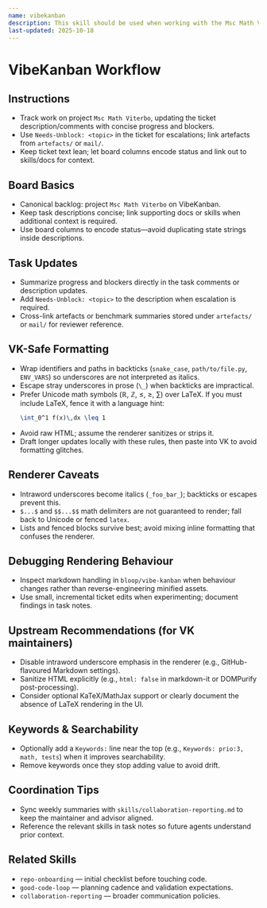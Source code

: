 ```yaml
---
name: vibekanban
description: This skill should be used when working with the Msc Math Viterbo Kanban board for scoping, updates, and escalation.
last-updated: 2025-10-18
---
```


# VibeKanban Workflow

## Instructions
- Track work on project `Msc Math Viterbo`, updating the ticket description/comments with concise progress and blockers.
- Use `Needs-Unblock: <topic>` in the ticket for escalations; link artefacts from `artefacts/` or `mail/`.
- Keep ticket text lean; let board columns encode status and link out to skills/docs for context.

## Board Basics

- Canonical backlog: project `Msc Math Viterbo` on VibeKanban.
- Keep task descriptions concise; link supporting docs or skills when additional context is required.
- Use board columns to encode status—avoid duplicating state strings inside descriptions.

## Task Updates

- Summarize progress and blockers directly in the task comments or description updates.
- Add `Needs-Unblock: <topic>` to the description when escalation is required.
- Cross-link artefacts or benchmark summaries stored under `artefacts/` or `mail/` for reviewer reference.

## VK-Safe Formatting

- Wrap identifiers and paths in backticks (`snake_case`, `path/to/file.py`, `ENV_VARS`) so underscores are not interpreted as italics.
- Escape stray underscores in prose (`\_`) when backticks are impractical.
- Prefer Unicode math symbols (ℝ, ℤ, ≤, ≥, ∑) over LaTeX. If you must include LaTeX, fence it with a language hint:
  ```latex
  \int_0^1 f(x)\,dx \leq 1
  ```
- Avoid raw HTML; assume the renderer sanitizes or strips it.
- Draft longer updates locally with these rules, then paste into VK to avoid formatting glitches.

## Renderer Caveats

- Intraword underscores become italics (`_foo_bar_`); backticks or escapes prevent this.
- `$...$` and `$$...$$` math delimiters are not guaranteed to render; fall back to Unicode or fenced `latex`.
- Lists and fenced blocks survive best; avoid mixing inline formatting that confuses the renderer.

## Debugging Rendering Behaviour

- Inspect markdown handling in `bloop/vibe-kanban` when behaviour changes rather than reverse-engineering minified assets.
- Use small, incremental ticket edits when experimenting; document findings in task notes.

## Upstream Recommendations (for VK maintainers)

- Disable intraword underscore emphasis in the renderer (e.g., GitHub-flavoured Markdown settings).
- Sanitize HTML explicitly (e.g., `html: false` in markdown-it or DOMPurify post-processing).
- Consider optional KaTeX/MathJax support or clearly document the absence of LaTeX rendering in the UI.

## Keywords & Searchability

- Optionally add a `Keywords:` line near the top (e.g., `Keywords: prio:3, math, tests`) when it improves searchability.
- Remove keywords once they stop adding value to avoid drift.

## Coordination Tips

- Sync weekly summaries with `skills/collaboration-reporting.md` to keep the maintainer and advisor aligned.
- Reference the relevant skills in task notes so future agents understand prior context.

## Related Skills

- `repo-onboarding` — initial checklist before touching code.
- `good-code-loop` — planning cadence and validation expectations.
- `collaboration-reporting` — broader communication policies.
